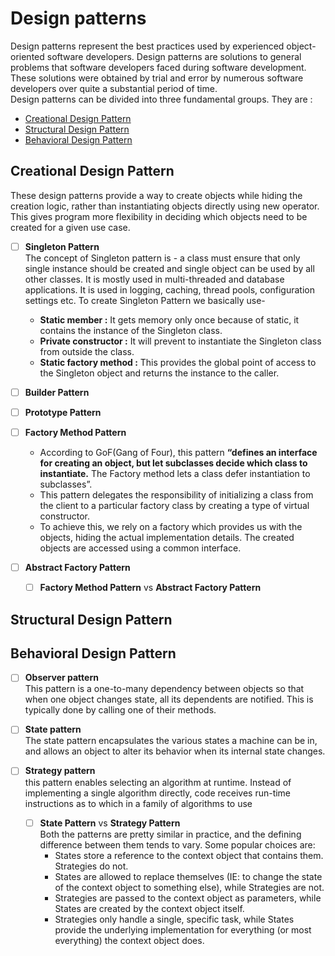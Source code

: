 # Design patterns
Design patterns represent the best practices used by experienced object-oriented software developers. Design patterns are solutions to general problems that software developers faced during software development. These solutions were obtained by trial and error by numerous software developers over quite a substantial period of time.  
Design patterns can be divided into three fundamental groups. They are :
- [Creational Design Pattern](#creational-design-pattern)
- [Structural Design Pattern](#structural-design-pattern)
- [Behavioral Design Pattern](#behavioral-design-pattern)
 ## Creational Design Pattern
 These design patterns provide a way to create objects while hiding the creation logic, rather than instantiating objects directly using new operator. This gives program more flexibility in deciding which objects need to be created for a given use case.
 - [ ] **Singleton Pattern**
<br>The concept of Singleton pattern is - a class must ensure that only single instance should be created and single object can be used by all other classes. It is mostly used in multi-threaded and database applications. It is used in logging, caching, thread pools, configuration settings etc. To create Singleton Pattern we basically use-
	- **Static member :** It gets memory only once because of static, it contains the instance of the Singleton class.
	- **Private constructor :** It will prevent to instantiate the Singleton class from outside the class.
	- **Static factory method :** This provides the global point of access to the Singleton object and returns the instance to the caller.
 
 - [ ] **Builder Pattern**
 - [ ] **Prototype Pattern**
 - [ ] **Factory Method Pattern**

	 - According to GoF(Gang of Four), this pattern  **“defines an interface for creating an object, but let subclasses decide which class to instantiate.**  The Factory method lets a class defer instantiation to subclasses”.
	- This pattern delegates the responsibility of initializing a class from the client to a particular factory class by creating a type of virtual constructor.
	- To achieve this, we rely on a factory which provides us with the objects, hiding the actual implementation details. The created objects are accessed using a common interface.

 - [ ] **Abstract Factory Pattern**
	 - [ ] **Factory Method Pattern** vs **Abstract Factory Pattern**

## Structural Design Pattern
## Behavioral Design Pattern

	

 - [ ] **Observer pattern**
<br> This pattern is a one-to-many dependency between objects so that when one object changes state, all its dependents are notified. This is typically done by calling one of their methods.

 - [ ] **State pattern**
<br>The state pattern encapsulates the various states a machine can be in, and allows an object to alter its behavior when its internal state changes. 

 - [ ] **Strategy pattern**
<br>this pattern enables selecting an algorithm at runtime. Instead of implementing a single algorithm directly, code receives run-time instructions as to which in a family of algorithms to use

	- [ ] **State Pattern** vs **Strategy Pattern**
	<br> Both the patterns are pretty similar in practice, and the defining difference between them tends to vary. Some popular choices are:
		- States store a reference to the context object that contains them.   
   Strategies do not.
 		- States are allowed to replace themselves (IE: to change the state of the context object to something else), while Strategies are not.
		- Strategies are passed to the context object as parameters, while States are created by the context object itself.
		- Strategies only handle a single, specific task, while States provide the underlying implementation for everything (or most   
   everything) the context object does.
